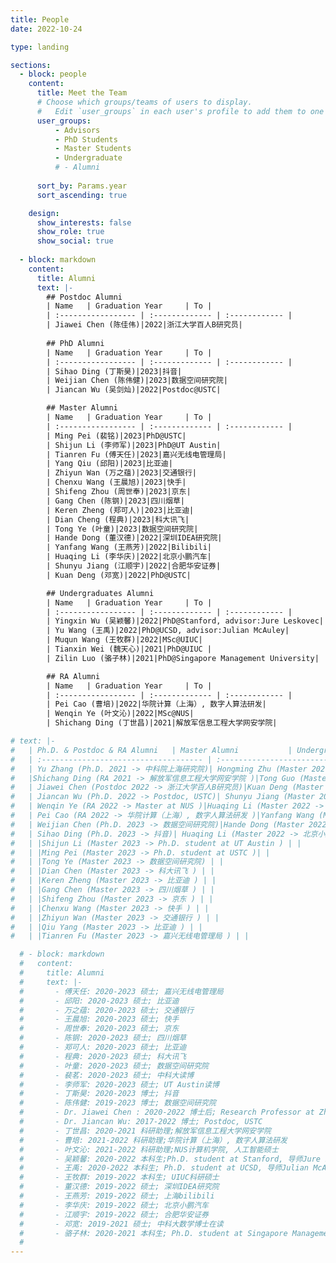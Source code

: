 ```yaml
---
title: People
date: 2022-10-24

type: landing

sections:
  - block: people
    content:
      title: Meet the Team
      # Choose which groups/teams of users to display.
      #   Edit `user_groups` in each user's profile to add them to one or more of these groups.
      user_groups:
          - Advisors
          - PhD Students
          - Master Students
          - Undergraduate
          # - Alumni
          
      sort_by: Params.year
      sort_ascending: true

    design:
      show_interests: false
      show_role: true
      show_social: true
  
  - block: markdown
    content:
      title: Alumni
      text: |-
        ## Postdoc Alumni
        | Name   | Graduation Year     | To |
        | :----------------- | :------------- | :------------ |
        | Jiawei Chen (陈佳伟)|2022|浙江大学百人B研究员|
        
        ## PhD Alumni
        | Name   | Graduation Year     | To |
        | :----------------- | :------------- | :------------ |
        | Sihao Ding (丁斯昊)|2023|抖音|
        | Weijian Chen (陈伟健)|2023|数据空间研究院|
        | Jiancan Wu (吴剑灿)|2022|Postdoc@USTC|

        ## Master Alumni
        | Name   | Graduation Year     | To |
        | :----------------- | :------------- | :------------ |
        | Ming Pei (裴铭)|2023|PhD@USTC|
        | Shijun Li (李师军)|2023|PhD@UT Austin|
        | Tianren Fu (傅天任)|2023|嘉兴无线电管理局|
        | Yang Qiu (邱阳)|2023|比亚迪|
        | Zhiyun Wan (万之蕴)|2023|交通银行|
        | Chenxu Wang (王晨旭)|2023|快手|
        | Shifeng Zhou (周世奉)|2023|京东|
        | Gang Chen (陈钢)|2023|四川烟草|
        | Keren Zheng (郑可人)|2023|比亚迪|
        | Dian Cheng (程典)|2023|科大讯飞|
        | Tong Ye (叶童)|2023|数据空间研究院|
        | Hande Dong (董汉德)|2022|深圳IDEA研究院|
        | Yanfang Wang (王燕芳)|2022|Bilibili|
        | Huaqing Li (李华庆)|2022|北京小鹏汽车|
        | Shunyu Jiang (江顺宇)|2022|合肥华安证券|
        | Kuan Deng (邓宽)|2022|PhD@USTC|

        ## Undergraduates Alumni
        | Name   | Graduation Year     | To |
        | :----------------- | :------------- | :------------ |
        | Yingxin Wu (吴颖馨)|2022|PhD@Stanford, advisor:Jure Leskovec|
        | Yu Wang (王禹)|2022|PhD@UCSD, advisor:Julian McAuley|
        | Muqun Wang (王牧群)|2022|MSc@UIUC|
        | Tianxin Wei (魏天心)|2021|PhD@UIUC |
        | Zilin Luo (骆子林)|2021|PhD@Singapore Management University|

        ## RA Alumni
        | Name   | Graduation Year     | To |
        | :----------------- | :------------- | :------------ |
        | Pei Cao (曹培)|2022|华院计算（上海）, 数字人算法研发|
        | Wenqin Ye (叶文沁)|2022|MSc@NUS|
        | Shichang Ding (丁世昌)|2021|解放军信息工程大学网安学院|

# text: |-
#   | Ph.D. & Postdoc & RA Alumni   | Master Alumni           | Undergrad Alumni              |
#   | :------------------------------------ | :------------------------------------ | :------------------------------------ |
#   | Yu Zhang (Ph.D. 2021 -> 中科院上海研究院)| Hongming Zhu (Master 2021 -> 安徽十锎信息科技 ) | Tianxin Wei (Undergrad 2021 -> Ph.D. student at UIUC )  |
#   |Shichang Ding (RA 2021 -> 解放军信息工程大学网安学院 )|Tong Guo (Master 2021 -> 快手科技 ) | Zilin Luo (Undergrad 2021 -> Ph.D. student at SMU ) |
#   | Jiawei Chen (Postdoc 2022 -> 浙江大学百人B研究员)|Kuan Deng (Master 2021 -> Ph.D. student at USTC )|Muqun Wang (Undergrad 2022 -> Master student at UIUC )|
#   | Jiancan Wu (Ph.D. 2022 -> Postdoc, USTC)| Shunyu Jiang (Master 2022 -> 合肥华安证券 ) |Yu Wang (Undergrad 2022 -> Ph.D. student at UCSD ) |
#   | Wenqin Ye (RA 2022 -> Master at NUS )|Huaqing Li (Master 2022 -> 北京小鹏汽车 )|Yinxin Wu (Undergrad 2022 -> Ph.D. student at Stanford )|
#   | Pei Cao (RA 2022 -> 华院计算（上海）, 数字人算法研发 )|Yanfang Wang (Master 2022 -> 上海bilibili )||
#   | Weijian Chen (Ph.D. 2023 -> 数据空间研究院)|Hande Dong (Master 2022 -> 深圳IDEA研究院 )| |
#   | Sihao Ding (Ph.D. 2023 -> 抖音)| Huaqing Li (Master 2022 -> 北京小鹏汽车 )|  |
#   | |Shijun Li (Master 2023 -> Ph.D. student at UT Austin ) | |
#   | |Ming Pei (Master 2023 -> Ph.D. student at USTC )| |
#   | |Tong Ye (Master 2023 -> 数据空间研究院) | |
#   | |Dian Chen (Master 2023 -> 科大讯飞 ) | |
#   | |Keren Zheng (Master 2023 -> 比亚迪 ) | |
#   | |Gang Chen (Master 2023 -> 四川烟草 ) | |
#   | |Shifeng Zhou (Master 2023 -> 京东 ) | |
#   | |Chenxu Wang (Master 2023 -> 快手 ) | |
#   | |Zhiyun Wan (Master 2023 -> 交通银行 ) | |
#   | |Qiu Yang (Master 2023 -> 比亚迪 ) | |
#   | |Tianren Fu (Master 2023 -> 嘉兴无线电管理局 ) | |

  # - block: markdown
  #   content:
  #     title: Alumni
  #     text: |-
  #       - 傅天任: 2020-2023 硕士; 嘉兴无线电管理局
  #       - 邱阳: 2020-2023 硕士; 比亚迪
  #       - 万之蕴: 2020-2023 硕士; 交通银行
  #       - 王晨旭: 2020-2023 硕士; 快手
  #       - 周世奉: 2020-2023 硕士; 京东
  #       - 陈钢: 2020-2023 硕士; 四川烟草
  #       - 郑可人: 2020-2023 硕士; 比亚迪
  #       - 程典: 2020-2023 硕士; 科大讯飞
  #       - 叶童: 2020-2023 硕士; 数据空间研究院
  #       - 裴茗: 2020-2023 硕士; 中科大读博
  #       - 李师军: 2020-2023 硕士; UT Austin读博
  #       - 丁斯昊: 2020-2023 博士; 抖音
  #       - 陈伟健: 2019-2023 博士; 数据空间研究院
  #       - Dr. Jiawei Chen : 2020-2022 博士后; Research Professor at Zhejiang University (浙江大学百人B研究员)
  #       - Dr. Jiancan Wu: 2017-2022 博士; Postdoc, USTC
  #       - 丁世昌: 2020-2021 科研助理;解放军信息工程大学网安学院
  #       - 曹培: 2021-2022 科研助理;华院计算（上海）, 数字人算法研发
  #       - 叶文沁: 2021-2022 科研助理;NUS计算机学院, 人工智能硕士
  #       - 吴颖馨: 2020-2022 本科生;Ph.D. student at Stanford, 导师Jure Leskovec
  #       - 王禹: 2020-2022 本科生; Ph.D. student at UCSD, 导师Julian McAuley
  #       - 王牧群: 2019-2022 本科生; UIUC科研硕士
  #       - 董汉德: 2019-2022 硕士; 深圳IDEA研究院
  #       - 王燕芳: 2019-2022 硕士; 上海bilibili
  #       - 李华庆: 2019-2022 硕士; 北京小鹏汽车
  #       - 江顺宇: 2019-2022 硕士; 合肥华安证券
  #       - 邓宽: 2019-2021 硕士; 中科大数学博士在读
  #       - 骆子林: 2020-2021 本科生; Ph.D. student at Singapore Management University
  #   
---
```

